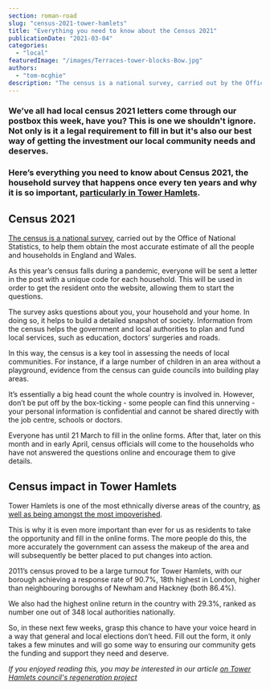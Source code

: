 ```yaml
---
section: roman-road
slug: "census-2021-tower-hamlets"
title: "Everything you need to know about the Census 2021"
publicationDate: "2021-03-04"
categories: 
  - "local"
featuredImage: "/images/Terraces-tower-blocks-Bow.jpg"
authors: 
  - "tom-mcghie"
description: "The census is a national survey, carried out by the Office of National Statistics, to help them obtain the most accurate estimate of all the people and households in England and Wales."
---
```


### We’ve all had local census 2021 letters come through our postbox this week, have you? This is one we shouldn't ignore. Not only is it a legal requirement to fill in but it's also our best way of getting the investment our local community needs and deserves.

### Here’s everything you need to know about Census 2021, the household survey that happens once every ten years and why it is so important, [particularly in Tower Hamlets](https://romanroadlondon.com/events/business/ask-mayor-tower-hamlets-liveable-streets/).

## Census 2021

[The census is a national survey](https://census.gov.uk/), carried out by the Office of National Statistics, to help them obtain the most accurate estimate of all the people and households in England and Wales.

As this year’s census falls during a pandemic, everyone will be sent a letter in the post with a unique code for each household. This will be used in order to get the resident onto the website, allowing them to start the questions.

The survey asks questions about you, your household and your home. In doing so, it helps to build a detailed snapshot of society. Information from the census helps the government and local authorities to plan and fund local services, such as education, doctors’ surgeries and roads.

In this way, the census is a key tool in assessing the needs of local communities. For instance, if a large number of children in an area without a playground, evidence from the census can guide councils into building play areas.

It’s essentially a big head count the whole country is involved in. However, don’t be put off by the box-ticking - some people can find this unnerving - your personal information is confidential and cannot be shared directly with the job centre, schools or doctors.

Everyone has until 21 March to fill in the online forms. After that, later on this month and in early April, census officials will come to the households who have not answered the questions online and encourage them to give details. 

## Census impact in Tower Hamlets

Tower Hamlets is one of the most ethnically diverse areas of the country, [as well as being amongst the most impoverished](https://romanroadlondon.com/laptops-school-children-appeals/). 

This is why it is even more important than ever for us as residents to take the opportunity and fill in the online forms. The more people do this, the more accurately the government can assess the makeup of the area and will subsequently be better placed to put changes into action.

2011’s census proved to be a large turnout for Tower Hamlets, with our borough achieving a response rate of 90.7%, 18th highest in London, higher than neighbouring boroughs of Newham and Hackney (both 86.4%). 

We also had the highest online return in the country with 29.3%, ranked as number one out of 348 local authorities nationally. 

So, in these next few weeks, grasp this chance to have your voice heard in a way that general and local elections don’t heed. Fill out the form, it only takes a few minutes and will go some way to ensuring our community gets the funding and support they need and deserve. 

_If you enjoyed reading this, you may be interested in our article_ _[on Tower Hamlets council's regeneration project](https://romanroadlondon.com/tower-hamlets-council-reveals-globe-town-regeneration-project/)_
